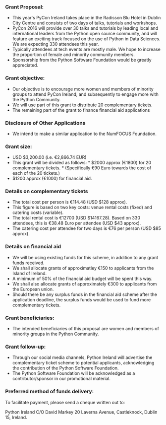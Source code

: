 
### Grant Proposal: 
* This year's PyCon Ireland takes place in the Radisson Blu Hotel in Dublin City Centre and consists of two days of talks, tutorials and workshops.  
* PyCon 2016 will provide over 30 talks and tutorials by leading local and international leaders from the Python open source community, and will feature an exciting track focused on the use of Python in Data Sciences. We are expecting 330 attendees this year.
* Typically attendees at tech events are mostly male. We hope to increase the proportion of female and minority community members.
* Sponsorship from the Python Software Foundation would be greatly appreciated. 

### Grant objective: 
* Our objective is to encourage more women and members of minority groups to attend PyCon Ireland, and subsequently to engage more with the Python Community. 
* We will use part of this grant to distribute 20 complementary tickets.
* The remaining part of the grant to finance financial aid applications

### Disclosure of Other Applications
* We intend to make a similar application to the NumFOCUS Foundation. 

### Grant size: 
* USD $3,200.00  (i.e. €2,866.74 EUR)
* This grant will be divided as follows:
       *  $2000 approx (€1800) for 20 complementary tickets.
       * (Specifically €90 Euro towards the cost of each of the 20 tickets.)
* $1200 approx (€1000) for financial aid.

### Details on complementary tickets 
 * The total cost per person is €114.48 (USD $128 approx).
 * This figure is based on two key costs: venue rental costs (fixed) and catering costs (variable).
 * The total rental cost is €12700 (USD $14167.28). Based on 330 attendees, this is €38.48 Euro per attendee (USD $43 approx).
 * The catering cost per attendee for two days is €76 per person (USD $85 approx).

### Details on financial aid
 * We will be using existing funds for this scheme, in addition to any grant funds received.
 * We shall allocate grants of approximatley €150 to applicants from the Island of Ireland. 
 * A minimum of 50% of the financial aid budget will be spent this way.
 * We shall also allocate grants of approximately €300 to applicants from the European union. 
 * Should there be any surplus funds in the financial aid scheme after the application deadline, the surplus funds would be used to fund more complementary tickets.

### Grant beneficiaries: 
* The intended beneficiaries of this proposal are women and members of minority groups in the Python Community.

### Grant follow-up: 
* Through our social media channels, Python Ireland will advertise the complementary ticket scheme to potential applicants, acknowledging the contribution of the Python Software Foundation.
* The Python Software Foundation will be acknowledged as a contributor/sponsor in our promotional material.

### Preferred method of funds delivery: 

To facilitate payment, please send a cheque written out to:

Python Ireland
C/O 
David Markey
20 Laverna Avenue, 
Castleknock, 
Dublin 15,
Ireland.
